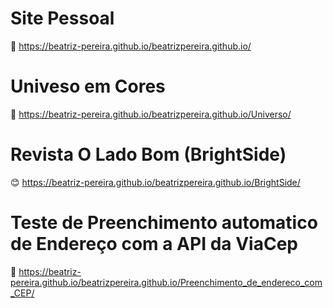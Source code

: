 # Site Pessoal
🎀 https://beatriz-pereira.github.io/beatrizpereira.github.io/
# Univeso em Cores
💫 https://beatriz-pereira.github.io/beatrizpereira.github.io/Universo/
# Revista O Lado Bom (BrightSide)
😊 https://beatriz-pereira.github.io/beatrizpereira.github.io/BrightSide/
# Teste de Preenchimento automatico de Endereço com a API da ViaCep
📌 https://beatriz-pereira.github.io/beatrizpereira.github.io/Preenchimento_de_endereco_com_CEP/
